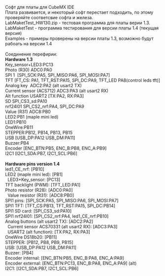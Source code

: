 Софт для платы для CubeMX IDE <br>
Плата развивается, и некоторый софт перестает подходить, по этому проверяйте соответсвие софта и железа.<br>
LabMaketTest_HW130.zip - тестовая программа для платы верии 1.3. <br>
LabMaketTest - программа тестирования для версии платы 1.4 (текущая версия) <br>
Examples - примеры проверены на версии платы 1.3, возможно будут рабоать на версии 1.4 <br>
<br>
Соединение перефирии:<br>
<b>Hardware 1.3 </b><br>
Key_sensor+LED3:PC13<br>
Photo (R30) ADC0:PA0<br>
SPI 1  [SPI_SCK:PA5, SPI_MISO:PA6, SPI_MOSI:PA7]<br>
TFT [FT_CS: PA1, TFT_RST:PA15, SPI_DC:PA9, TFT_LED PA8(control leds tft)]<br>
Analog key  ADC2:PA2 (alt usart2 TX)<br>
Current sensor (ACS712) ADC3:PA3 (alt usart2 RX)<br>
Alt function USART2 [TX:PA2, RX:PA3]<br>
SD SPI_CS3_sd:PA10<br>
nrf24l01 SPI_CS2_nrf:PA4, SPI_DC:PA9<br>
Value (R31) ADC8:PB0<br>
LED2:PB1 (maple mini led)<br>
LED1:PB10 <br>
OneWire:PB11 <br>
STEPPER:PB12, PB14, PB13, PB15 <br>
USB [USB_DP:PA12 USB_DM:PA11] <br>
Buzzer:PB4 <br>
Encoder [ENC_BTN:PB5, ENC_B:PB8, ENC_A:PB9] <br>
I2C1 [I2C1_SDA:PB7, I2C1_SCL:PB6] <br>
<br>
<b>Hardware pins version 1.4 </b><br>
led1_CE_nrf: [PB10]<br>
LED2 (maple mini led): [PB1]<br> 
LED3+Key_sensor: [PC13]<br>
TFT backlight (PWM): [TFT_LED:PA1]<br>
Photo resistor (R28): [ADC0:PA0]<br> 
Value resistor (R31): [ADC8:PB0]<br>
SPI1 pins: [SPI_SCK:PA5, SPI_MISO:PA6, SPI_MOSI:PA7]<br>
SPI1 TFT: [TFT_CS:PB13, TFT_RST:PA15, SPI_DC:PB14]<br>
SPI1 SD card: [SPI_CS3_sd:PA10]<br>
SPI1 nrf24l01: [SPI_CS2_nrf:PA4, led1_CE_nrf:PB10]<br>
Analog buttons (alt usart2 TX): [ADC2:PA2]<br> 
Current sensor ACS70331 (alt usart2 RX): [ADC3:PA3]<br> 
USART2 (alt function): [TX:PA2, RX:PA3]<br>
OneWire DS18b20: [PB11]<br>
STEPPER: [PB12, PB8, PB9, PB15]<br>
USB: [USB_DP:PA12 USB_DM:PA11]<br>
Buzzer: [PB4]<br>
Encoder internal: [ENC_BTN:PB5, ENC_B:PA8, ENC_A:PA9]<br>
Encoder external: [ENC_BTN:PC13, ENC_B:PA8, ENC_A:PA9] (alt)<br>
I2C1: [I2C1_SDA:PB7, I2C1_SCL:PB6]<br>
<br>



